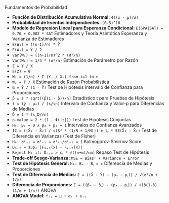 Fundamentos de Probabilidad
- **Función de Distribución Acumulativa Normal:** `Φ((x - μ)/σ)`
- **Probabilidad de Eventos Independientes:** `(0.5)^10`
- **Modelo de Regresión Lineal para Esperanza Condicional:** `E(GPA|SAT) = 0.70 + 0.002 * SAT`
 Estimadores y Teoría Asintótica
 Esperanza y Varianza de Estimadores
- `E(W₁) = ((n-1)/n) * Ȳ`
- `E(W₂) = Ȳ / 2`
- `Var(W₁) = ((n-1)/n)^2 * (σ²/n)`
- `Var(W₂) = 1/4 * (σ²/n)`
Estimación de Parámetro por Razón
- `Z = Y / X`
- `E(Z) = θ`
- `W₁ = (1/n) * Σ (Yᵢ / Xᵢ) from i=1 to n`
- `W₂ = Ȳ / X̄`
Estimación de Razón Probabilística
- `G = Ȳ / (1 - Ȳ)`
Test de Hipótesis
Intervalo de Confianza para Proporciones
- `p̂ ± z * sqrt((p̂(1 - p̂))/n)`
Estadístico t para Pruebas de Hipótesis
- `t = (ȳ - μ₀) / (s/√n)`
Intervalo de Confianza y Valor-p para Diferencias de Medias
- `D̄ ± t * (s_D/√n)`
- `p-value = 2 * (1 - Φ(|t|))`
Test de Hipótesis Conjuntas
- `H₀: β₁ = 0 ∧ β₂ + β₃ = 1`
Intervalos de Confianza Avanzados
- `IC = ((X̂₁ - X̂₂) / √(S² * (1/N + 1/M))) ± tᵦ * SE(X̂₁ - X̂₂)`
Test de Diferencia en Varianzas (Test de Fisher)
- `H₀: σ²ₓ₁ = σ²ₓ₂ ↔ σ²ₓ₁/σ²ₓ₂ = 1`
Kolmogorov-Smirnov Score
- `Dₙ,ₘ = supₓ |F₁,ₙ(x) - F₂,ₘ(x)|`
- `Reject H₀ if: Dₙ,ₘ > cᵦ * √((n+m)/nm)`
Repaso Test de Hipótesis
- **Trade-off Sesgo-Varianza:** `MSE = Bias² + Variance + Error`
- **Test de Hipótesis General:** `H₀: Bₓ - Bᵧ = c`
Diferencia de Medias y Proporciones
- **Test de Diferencia de Medias:** `E = ((X̂ - Ŷ) - (μₓ - μᵧ)) / √(σ²/n + 1/m)`
- **Diferencia de Proporciones:** `E = ((p̂ₓ - p̂ᵧ) - (pₓ - pᵧ)) / √(p̂(1-p̂)(1/m + 1/n))`
ANOVA
- **ANOVA Model:** `Yᵢⱼ = μ + αᵢ + eᵢⱼ`
